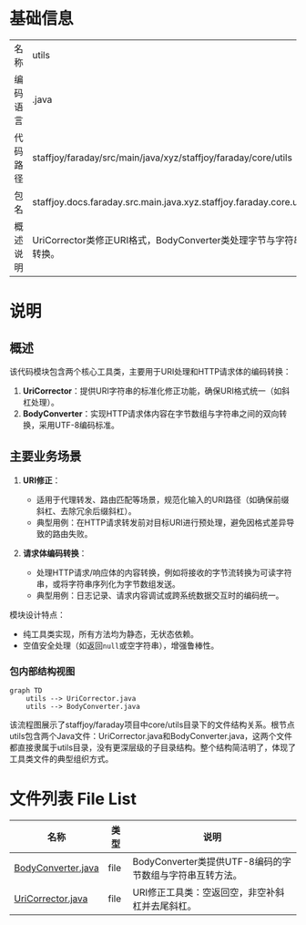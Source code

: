 # 基础信息

|      |      |
|------|------|
| 名称 | utils |
| 编码语言 | .java |
| 代码路径 | staffjoy/faraday/src/main/java/xyz/staffjoy/faraday/core/utils |
| 包名 | staffjoy.docs.faraday.src.main.java.xyz.staffjoy.faraday.core.utils |
| 概述说明 | UriCorrector类修正URI格式，BodyConverter类处理字节与字符串转换。 |

# 说明

## 概述  
该代码模块包含两个核心工具类，主要用于URI处理和HTTP请求体的编码转换：  
1. **UriCorrector**：提供URI字符串的标准化修正功能，确保URI格式统一（如斜杠处理）。  
2. **BodyConverter**：实现HTTP请求体内容在字节数组与字符串之间的双向转换，采用UTF-8编码标准。  

## 主要业务场景  
1. **URI修正**：  
   - 适用于代理转发、路由匹配等场景，规范化输入的URI路径（如确保前缀斜杠、去除冗余后缀斜杠）。  
   - 典型用例：在HTTP请求转发前对目标URI进行预处理，避免因格式差异导致的路由失败。  

2. **请求体编码转换**：  
   - 处理HTTP请求/响应体的内容转换，例如将接收的字节流转换为可读字符串，或将字符串序列化为字节数组发送。  
   - 典型用例：日志记录、请求内容调试或跨系统数据交互时的编码统一。  

模块设计特点：  
- 纯工具类实现，所有方法均为静态，无状态依赖。  
- 空值安全处理（如返回`null`或空字符串），增强鲁棒性。


### 包内部结构视图

```mermaid
graph TD
    utils --> UriCorrector.java
    utils --> BodyConverter.java
```

该流程图展示了staffjoy/faraday项目中core/utils目录下的文件结构关系。根节点utils包含两个Java文件：UriCorrector.java和BodyConverter.java，这两个文件都直接隶属于utils目录，没有更深层级的子目录结构。整个结构简洁明了，体现了工具类文件的典型组织方式。

# 文件列表 File List

| 名称   | 类型  | 说明 |
|-------|------|-------------|
| [BodyConverter.java](BodyConverter.md) | file | BodyConverter类提供UTF-8编码的字节数组与字符串互转方法。 |
| [UriCorrector.java](UriCorrector.md) | file | URI修正工具类：空返回空，非空补斜杠并去尾斜杠。 |


